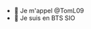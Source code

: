 - 👋 Je m'appel @TomL09
- 🌱 Je suis en BTS SIO

<!---
TomL09/TomL09 is a ✨ special ✨ repository because its `README.md` (this file) appears on your GitHub profile.
You can click the Preview link to take a look at your changes.
--->
